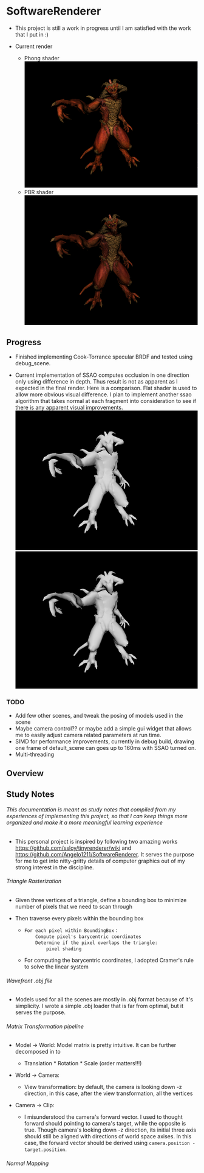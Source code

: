 #  SoftwareRenderer
* This project is still a work in progress until I am satisfied with the work that I put in :)  

* Current render
  * Phong shader
  ![phong-diablo class=thumbnail](images/phong/phong-diablo-pose.png)
  * PBR shader
  ![pbr-diablo class=thumbnail](images/pbr/pbr-diablo-pose.png)

## Progress
* Finished implementing Cook-Torrance specular BRDF and tested using debug_scene. 

* Current implementation of SSAO computes occlusion in one direction only using difference in depth. Thus result is not as apparent as I expected in the final render. Here is a comparison. Flat shader is used to allow more obvious visual difference. I plan to implement another ssao algorithm that takes normal at each fragment into consideration to see if there is any apparent visual improvements. 
  ![no-ssao class=thumbnail](images/ssao/no-ssao.png)
  ![ssao class=thumbnail](images/ssao/ssao.png)

### TODO
* Add few other scenes, and tweak the posing of models used in the scene
* Maybe camera control?? or maybe add a simple gui widget that allows me to easily adjust camera related parameters at run time. 
* SIMD for performance improvements, currently in debug build, drawing one frame of default_scene can goes up to 160ms with SSAO turned on. 
* Multi-threading

## Overview

##  Study Notes

######  This documentation is meant as study notes that compiled from my experiences of implementing this project, so that I can keep things more organized and make it a more meaningful learning experience

* This personal project is inspired by following two amazing works https://github.com/ssloy/tinyrenderer/wiki and https://github.com/Angelo1211/SoftwareRenderer. It serves the purpose for me to get into nitty-gritty details of computer graphics out of my strong interest in the discipline.

###### Triangle Rasterization

* Given three vertices of a triangle, define a bounding box to minimize number of pixels that we need to scan through

* Then traverse every pixels within the bounding box

  * ```pseudocode
    For each pixel within BoundingBox：
    	Compute pixel's barycentric coordinates
    	Determine if the pixel overlaps the triangle:
    		pixel shading
    ```
  * For computing the barycentric coordinates, I adopted Cramer's rule to solve the linear system

###### Wavefront .obj file
* Models used for all the scenes are mostly in .obj format because of it's simplicity. I wrote a simple .obj loader that is far from optimal, but it serves the purpose. 

###### Matrix Transformation pipeline

* Model -> World: Model matrix is pretty intuitive. It can be further decomposed in to 
  * Translation * Rotation *  Scale (order matters!!!)

* World -> Camera:
  * View transformation: by default, the camera is looking down -z direction, in this case, after the view transformation, all the vertices 

* Camera -> Clip:
    * I misunderstood the camera's forward vector. I used to thought forward should pointing to camera's target, while the opposite is true. Though camera's looking down -z direction, its initial three axis should still be aligned with directions of world space axises. In this case, the forward vector should be derived using ```camera.position - target.position```. 

###### Normal Mapping